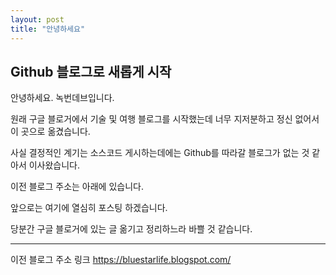 ```yaml
---
layout: post
title: "안녕하세요"
---
```

## Github 블로그로 새롭게 시작

안녕하세요. 녹번데브입니다.

원래 구글 블로거에서 기술 및 여행 블로그를 시작했는데 너무 지저분하고 정신 없어서 이 곳으로 옮겼습니다.

사실 결정적인 계기는 소스코드 게시하는데에는 Github를 따라갈 블로그가 없는 것 같아서 이사왔습니다.

이전 블로그 주소는 아래에 있습니다.

앞으로는 여기에 열심히 포스팅 하겠습니다.

당분간 구글 블로거에 있는 글 옮기고 정리하느라 바쁠 것 같습니다.


_ _ _

이전 블로그 주소 링크
https://bluestarlife.blogspot.com/